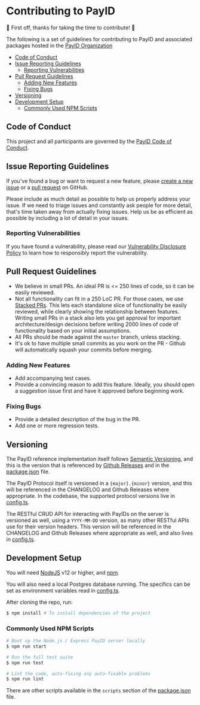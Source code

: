 # Contributing to PayID <!-- omit in toc -->

:tada: First off, thanks for taking the time to contribute! :tada:

The following is a set of guidelines for contributing to PayID and associated packages hosted in the [PayID Organization](https://github.com/payid-org)

- [Code of Conduct](#code-of-conduct)
- [Issue Reporting Guidelines](#issue-reporting-guidelines)
  - [Reporting Vulnerabilities](#reporting-vulnerabilities)
- [Pull Request Guidelines](#pull-request-guidelines)
  - [Adding New Features](#adding-new-features)
  - [Fixing Bugs](#fixing-bugs)
- [Versioning](#versioning)
- [Development Setup](#development-setup)
  - [Commonly Used NPM Scripts](#commonly-used-npm-scripts)

## Code of Conduct

<!-- TODO:(hbergren) Update this to the Code of Conduct on `payid-org` when it exists -->

This project and all participants are governed by the [PayID Code of Conduct](https://github.com/xpring-eng/.github/blob/master/CODE_OF_CONDUCT.md).

## Issue Reporting Guidelines

<!-- TODO:(hbergren) Update these links when we migrate to `payid-org`. -->

If you've found a bug or want to request a new feature, please [create a new issue](https://github.com/payid-org/payid/issues/new) or a [pull request](https://github.com/payid-org/payid/compare) on GitHub.

Please include as much detail as possible to help us properly address your issue. If we need to triage issues and constantly ask people for more detail, that's time taken away from actually fixing issues. Help us be as efficient as possible by including a lot of detail in your issues.

### Reporting Vulnerabilities

<!-- TODO:(hbergren) Update this link when we migrate to `payid-org` -->

If you have found a vulnerability, please read our [Vulnerability Disclosure Policy](https://github.com/xpring-eng/.github/blob/master/SECURITY.md) to learn how to responsibly report the vulnerability.

## Pull Request Guidelines

- We believe in small PRs. An ideal PR is <= 250 lines of code, so it can be easily reviewed.
- Not all functionality can fit in a 250 LoC PR. For those cases, we use [Stacked PRs](https://unhashable.com/stacked-pull-requests-keeping-github-diffs-small/). This lets each standalone slice of functionality be easily reviewed, while clearly showing the relationship between features. Writing small PRs in a stack also lets you get approval for important architecture/design decisions before writing 2000 lines of code of functionality based on your initial assumptions.
- All PRs should be made against the `master` branch, unless stacking.
- It's ok to have multiple small commits as you work on the PR - Github will automatically squash your commits before merging.

### Adding New Features

- Add accompanying test cases.
- Provide a convincing reason to add this feature. Ideally, you should open a suggestion issue first and have it approved before beginning work.

### Fixing Bugs

- Provide a detailed description of the bug in the PR.
- Add one or more regression tests.

## Versioning

<!-- TODO:(hbergren) Update the Github Releases link to `payid-org` when it exists -->
<!-- TODO:(hbergren) Add a link to the CHANGELOG when it exists. -->

The PayID reference implementation itself follows [Semantic Versioning](https://semver.org/), and this is the version that is referenced by [Github Releases](https://github.com/payid-org/payid/releases) and in the [package.json](./package.json) file.

The PayID Protocol itself is versioned in a `{major}.{minor}` version, and this will be referenced in the CHANGELOG and Github Releases where appropriate. In the codebase, the supported protocol versions live in [config.ts](./src/config.ts).

The RESTful CRUD API for interacting with PayIDs on the server is versioned as well, using a `YYYY-MM-DD` version, as many other RESTful APIs use for their version headers. This version will be referenced in the CHANGELOG and Github Releases where appropriate as well, and also lives in [config.ts](./src/config.ts).

## Development Setup

<!-- TODO:(hbergren) We should update this section once we have our Postgres Docker container. -->

You will need [NodeJS](https://nodejs.org/en/) v12 or higher, and [npm](https://www.npmjs.com/get-npm).

You will also need a local Postgres database running. The specifics can be set as environment variables read in [config.ts](./src/config.ts).

After cloning the repo, run:

```sh
$ npm install # To install dependencies of the project
```

### Commonly Used NPM Scripts

```sh
# Boot up the Node.js / Express PayID server locally
$ npm run start

# Run the full test suite
$ npm run test

# Lint the code, auto-fixing any auto-fixable problems
$ npm run lint
```

There are other scripts available in the `scripts` section of the [package.json](./package.json) file.
